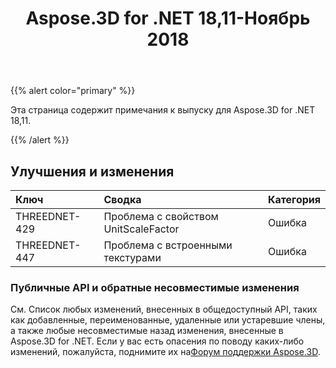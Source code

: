 ﻿---
title: Aspose.3D for .NET 18,11-Ноябрь 2018
type: docs
weight: 20
url: /ru/net/aspose-3d-for-net-18-11-november-2018/
---
{{% alert color="primary" %}} 

Эта страница содержит примечания к выпуску для Aspose.3D for .NET 18,11.

{{% /alert %}} 
## **Улучшения и изменения**

|**Ключ**|**Сводка**|**Категория**|
|:- |:- |:- |
|THREEDNET-429|Проблема с свойством UnitScaleFactor|Ошибка|
|THREEDNET-447|Проблема с встроенными текстурами|Ошибка|
### **Публичные API и обратные несовместимые изменения**
См. Список любых изменений, внесенных в общедоступный API, таких как добавленные, переименованные, удаленные или устаревшие члены, а также любые несовместимые назад изменения, внесенные в Aspose.3D for .NET. Если у вас есть опасения по поводу каких-либо изменений, пожалуйста, поднимите их на[Форум поддержки Aspose.3D](https://forum.aspose.com/c/3d).
